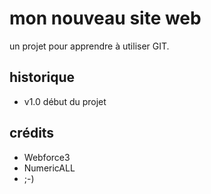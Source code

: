 # mon nouveau site web

un projet pour apprendre à utiliser GIT.


## historique 

* v1.0 début du projet

## crédits 

* Webforce3
* NumericALL
* ;-)